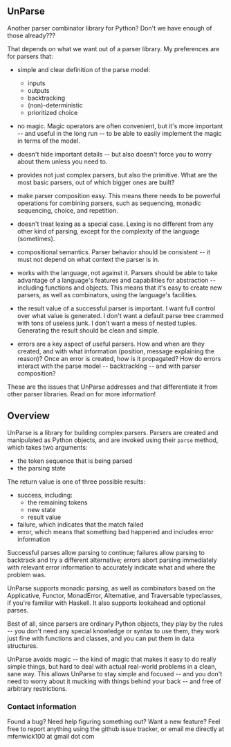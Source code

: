 ## UnParse ##

Another parser combinator library for Python?  Don't we have enough of those already???

That depends on what we want out of a parser library.  My preferences are for parsers that:

 - simple and clear definition of the parse model:
   - inputs
   - outputs
   - backtracking
   - (non)-deterministic 
   - prioritized choice
 
 - no magic.  Magic operators are often convenient, but it's more important -- 
   and useful in the long run -- to be able to easily implement the magic in
   terms of the model.

 - doesn't hide important details -- but also doesn't force you to worry about
   them unless you need to.

 - provides not just complex parsers, but also the primitive.  What are the most 
   basic parsers, out of which bigger ones are built?  
 
 - make parser composition easy.  This means there needs to be
   powerful operations for combining parsers, such as sequencing, monadic 
   sequencing, choice, and repetition.
 
 - doesn't treat lexing as a special case.  Lexing is no different from any
   other kind of parsing, except for the complexity of the language (sometimes).

 - compositional semantics.  Parser behavior should be consistent -- it must not
   depend on what context the parser is in.
 
 - works with the language, not against it.  Parsers should be able to take 
   advantage of a language's features and capabilities for abstraction -- 
   including functions and objects.  This means that it's easy to create new
   parsers, as well as combinators, using the language's facilities.

 - the result value of a successful parser is important.  I want full control
   over what value is generated.  I don't want a default parse tree crammed with
   tons of useless junk.  I don't want a mess of nested tuples.  Generating the
   result should be clean and simple.

 - errors are a key aspect of useful parsers.  How and when are they created,
   and with what information (position, message explaining the reason)?  Once
   an error is created, how is it propagated?  How do errors interact with the
   parse model -- backtracking -- and with parser composition?

These are the issues that UnParse addresses and that differentiate it from
other parser libraries.  Read on for more information!
 

## Overview ##

UnParse is a library for building complex parsers.  Parsers are created and
manipulated as Python objects, and are invoked using their `parse` method,
which takes two arguments:

 - the token sequence that is being parsed
 - the parsing state

The return value is one of three possible results:

 - success, including:
    - the remaining tokens
    - new state
    - result value
 - failure, which indicates that the match failed
 - error, which means that something bad happened and includes error information

Successful parses allow parsing to continue; failures allow parsing to backtrack
and try a different alternative; errors abort parsing immediately with relevant
error information to accurately indicate what and where the problem was.

UnParse supports monadic parsing, as well as combinators based on the Applicative,
Functor, MonadError, Alternative, and Traversable typeclasses, if you're familiar
with Haskell.  It also supports lookahead and optional parses.  

Best of all, since parsers are ordinary Python objects, they play by the rules --
you don't need any special knowledge or syntax to use them, they work just fine
with functions and classes, and you can put them in data structures.

UnParse avoids magic -- the kind of magic that makes it easy to do really simple
things, but hard to deal with actual real-world problems in a clean, sane way.
This allows UnParse to stay simple and focused -- and you don't need to worry 
about it mucking with things behind your back -- and free of arbitrary restrictions.
     

### Contact information ###

Found a bug?  Need help figuring something out?  Want a new feature?  Feel free
to report anything using the github issue tracker, or email me directly at
mfenwick100 at gmail dot com
